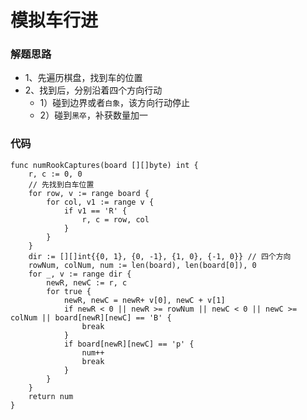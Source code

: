 # 模拟车行进
### 解题思路
* 1、先遍历棋盘，找到车的位置
* 2、找到后，分别沿着四个方向行动
    * 1）碰到边界或者``白象``，该方向行动停止
    * 2）碰到``黑卒``，补获数量加一

### 代码

```golang
func numRookCaptures(board [][]byte) int {
	r, c := 0, 0
	// 先找到白车位置
	for row, v := range board {
		for col, v1 := range v {
			if v1 == 'R' {
				r, c = row, col
			}
		}
	}
	dir := [][]int{{0, 1}, {0, -1}, {1, 0}, {-1, 0}} // 四个方向
	rowNum, colNum, num := len(board), len(board[0]), 0
	for _, v := range dir {
		newR, newC := r, c
		for true {
			newR, newC = newR+ v[0], newC + v[1]
			if newR < 0 || newR >= rowNum || newC < 0 || newC >= colNum || board[newR][newC] == 'B' {
				break
			}
			if board[newR][newC] == 'p' {
				num++
				break
			}
		}
	}
	return num
}
```